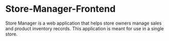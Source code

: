 # Store-Manager-Frontend
Store Manager is a web application that helps store owners manage sales and product inventory records. This application is meant for use in a single store.
